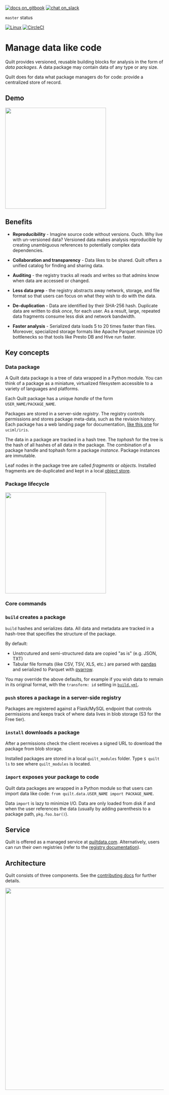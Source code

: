 <!--
	Are you editing this file?
	* /README.md and docs/README.md should be identical copies (symlinks don't work)
	* Use only *absolute links* in these files. Relative links will break.
!-->
[![docs on_gitbook](https://img.shields.io/badge/docs-on_gitbook-blue.svg?style=flat-square)](https://docs.quiltdata.com/)
[![chat on_slack](https://img.shields.io/badge/chat-on_slack-blue.svg?style=flat-square)](https://slack.quiltdata.com/)

`master` status

[![Linux](https://travis-ci.org/quiltdata/quilt.svg?branch=master)](https://travis-ci.org/quiltdata/quilt/branches)
[![CircleCI](https://circleci.com/gh/quiltdata/quilt/tree/master.svg?style=svg)](https://circleci.com/gh/quiltdata/quilt/tree/master)

# Manage data like code

Quilt provides versioned, reusable building blocks for analysis in the form
of _data packages_. A data package may contain data of any type or any size.

Quilt does for data what package managers do for code:
provide a centralized store of record.

## Demo

[<img width="320" src="https://raw.githubusercontent.com/quiltdata/resources/master/img/video-thumb.jpg" />](https://youtu.be/bKIV1GUVLPc?autoplay=1)


## Benefits

* **Reproducibility** - Imagine source code without versions. Ouch.
Why live with un-versioned data?
Versioned data makes analysis reproducible by creating unambiguous
references to potentially complex data dependencies.

* **Collaboration and transparency** - Data likes to be shared. Quilt offers
a unified catalog for finding and sharing data.

* **Auditing** - the registry tracks all reads and writes so that admins
know when data are accessed or changed.

* **Less data prep** - the registry abstracts away network, storage,
and file format so that users can focus on what they wish to do with the
data.

* **De-duplication** - Data are identified by their SHA-256 hash.
Duplicate data are written to disk _once_, for each user.
As a result, large, repeated data fragments consume less disk and
network bandwidth.

* **Faster analysis** - Serialized data loads 5 to 20 times faster than files.
Moreover, specialized storage formats like Apache Parquet minimize I/O
bottlenecks so that tools like Presto DB and Hive run faster.

## Key concepts

### Data package
A Quilt data package is a tree of data wrapped in a Python module.
You can think of a package as a miniature, virtualized filesystem accessible
to a variety of languages and platforms.

Each Quilt package has a unique _handle_ of the form `USER_NAME/PACKAGE_NAME`.

Packages are stored in a server-side _registry_.
The registry controls permissions and stores package meta-data, such as the
revision history. Each package has a web landing page for documentation,
[like this one](https://quiltdata.com/package/uciml/iris) for `uciml/iris`.

The data in a package are tracked in a hash tree. The _tophash_ for the tree
is the hash of all hashes of all data in the package. The combination of a
package handle and tophash form a package _instance_. Package instances are
immutable.

Leaf nodes in the package tree are called _fragments_ or _objects_. Installed
fragments are de-duplicated and kept in a local [object store](https://github.com/quiltdata/quilt/blob/master/docs/repo-format.md).

### Package lifecycle

<img width="320" src="https://raw.githubusercontent.com/quiltdata/resources/master/img/big-picture.png" />

### Core commands

### `build` creates a package

`build` hashes and serializes data. All data and metadata are tracked in a
hash-tree that specifies the structure of the package.

By default:
* Unstrcutured and semi-structured data are copied "as is" (e.g. JSON, TXT)
* Tabular file formats (like CSV, TSV, XLS, etc.) are parsed with
[pandas](http://pandas.pydata.org/) and serialized to Parquet with
[pyarrow](https://arrow.apache.org/docs/python/).

You may override the above defaults, for example if you wish data to remain in
its original format, with the `transform: id` setting in
[`build.yml`](https://github.com/quiltdata/quilt/blob/master/docs/buildyml.md).

### `push` stores a package in a server-side registry

Packages are registered against a Flask/MySQL endpoint that controls permissions
and keeps track of where data lives in blob storage (S3 for the Free tier).

### `install` downloads a package

After a permissions check the client receives a signed URL to download the
package from blob storage.

Installed packages are stored in a local `quilt_modules` folder.
Type `$ quilt ls` to see where `quilt_modules` is located.

### `import` exposes your package to code
Quilt data packages are wrapped in a Python module so that users can import
data like code: `from quilt.data.USER_NAME import PACKAGE_NAME`.

Data `import` is lazy to minimize I/O. Data are only loaded from disk
if and when the user references the data (usually by adding parenthesis to
a package path, `pkg.foo.bar()`).

## Service
Quilt is offered as a managed service at [quiltdata.com](https://quiltdata.com).
Alternatively, users can run their own registries (refer to the
[registry documentation](https://github.com/quiltdata/quilt/blob/master/registry/README.md)).

## Architecture
Quilt consists of three components. See the
[contributing docs](https://github.com/quiltdata/quilt/blob/master/docs/CONTRIBUTING.md)
for further details.
    
<img width="640" src="https://raw.githubusercontent.com/quiltdata/resources/master/img/arch.png" />
